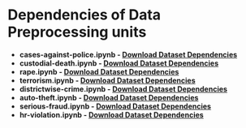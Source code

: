 # Dependencies of Data Preprocessing units
- **cases-against-police.ipynb - [Download Dataset Dependencies](https://drive.google.com/drive/folders/1Yg-mCzVi_9G8CfACKB03V8UOQVc6Cksm?usp=sharing)**
- **custodial-death.ipynb - [Download Dataset Dependencies](https://drive.google.com/drive/folders/16WP-PihPUFnuWHiVzbGdiHkkZ8SCMfmH?usp=sharing)**
- **rape.ipynb - [Download Dataset Dependencies](https://drive.google.com/drive/folders/186Kk8suMFhivnXIRMtLczYTQjw1H4KYw?usp=sharing)**
- **terrorism.ipynb - [Download Dataset Dependencies](https://drive.google.com/drive/folders/1HJGX-C1YEd9wq1_yWzTNzyAeC3Ue1TWn?usp=sharing)**
- **districtwise-crime.ipynb - [Download Dataset Dependencies](https://drive.google.com/drive/folders/1NjEUBhaBMAcz2ubQnY8kHYXfIseCrHZx?usp=sharing)** 
- **auto-theft.ipynb - [Download Dataset Dependencies](https://drive.google.com/drive/folders/1JNcmOZ5Hwbhvh2rHtsbcWn9WKtFururI?usp=sharing)** 
- **serious-fraud.ipynb - [Download Dataset Dependencies](https://drive.google.com/drive/folders/1t3_bMxtiEDqFa1xMQFCkl_vcZFEQB1lZ?usp=sharing)** 
- **hr-violation.ipynb - [Download Dataset Dependencies](https://drive.google.com/drive/folders/1IpHF07phflmGN7QnqMGnDF5Or42JbOEi?usp=sharing)** 
